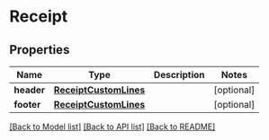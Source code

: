 # Receipt

## Properties
Name | Type | Description | Notes
------------ | ------------- | ------------- | -------------
**header** | [**ReceiptCustomLines**](ReceiptCustomLines.md) |  | [optional] 
**footer** | [**ReceiptCustomLines**](ReceiptCustomLines.md) |  | [optional] 

[[Back to Model list]](../README.md#documentation-for-models) [[Back to API list]](../README.md#documentation-for-api-endpoints) [[Back to README]](../README.md)

